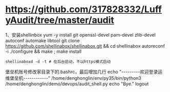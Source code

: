 # https://github.com/317828332/LuffyAudit/tree/master/audit
1、安装shellinbox
   yum -y install git openssl-devel pam-devel zlib-devel autoconf automake libtool
   git clone https://github.com/shellinabox/shellinabox.git && cd shellinabox
   autoreconf -i
   ./configure && make ; make install

    shellinaboxd -d -t # 在后台启动，不以https模式启动



  堡垒机账号修改家目录下的.bashrc，最后增加几行
  echo "---------欢迎登录运维堡垒机------------"
/home/denghonglin/env/py35/bin/python3 /home/denghonglin/demo/devops/audit_shell.py
echo "Bye."
logout


